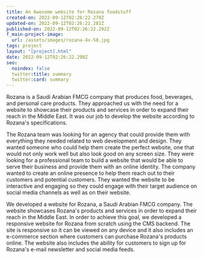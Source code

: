 ```yaml
---
title: An Awesome website for Rozana foodstuff
created-on: 2022-09-12T02:26:22.270Z
updated-on: 2022-09-12T02:26:22.281Z
published-on: 2022-09-12T02:26:22.292Z
f_main-project-image:
  url: /assets/images/rozana-4x-50.jpg
tags: project
layout: "[project].html"
date: 2022-09-12T02:26:22.298Z
seo:
  noindex: false
  twitter:title: summary
  twitter:card: summary
---
```

Rozana is a Saudi Arabian FMCG company that produces food, beverages, and personal care products. They approached us with the need for a website to showcase their products and services in order to expand their reach in the Middle East. It was our job to develop the website according to Rozana's specifications.



The Rozana team was looking for an agency that could provide them with everything they needed related to web development and design. They wanted someone who could help them create the perfect website, one that would not only work well but also look good on any screen size. They were looking for a professional team to build a website that would be able to serve their business and provide them with an online identity. The company wanted to create an online presence to help them reach out to their customers and potential customers. They wanted the website to be interactive and engaging so they could engage with their target audience on social media channels as well as on their website.





We developed a website for Rozana, a Saudi Arabian FMCG company. The website showcases Rozana's products and services in order to expand their reach in the Middle East. In order to achieve this goal, we developed a responsive website for Rozana from scratch using the CMS backend. The site is responsive so it can be viewed on any device and it also includes an e-commerce section where customers can purchase Rozana's products online. The website also includes the ability for customers to sign up for Rozana's e-mail newsletter and social media feeds.
